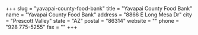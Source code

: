 +++
slug = "yavapai-county-food-bank"
title = "Yavapai County Food Bank"
name = "Yavapai County Food Bank"
address = "8866 E Long Mesa Dr"
city = "Prescott Valley"
state = "AZ"
postal = "86314"
website = ""
phone = "928 775-5255"
fax = ""
+++
